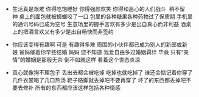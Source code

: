 - 生活真是艰难
你得吃饱睡好 你得强颜欢笑 你得和恶心的人们战斗 
稍不留神 桌上的面包就被蟑螂咬了一口 包里的各种糖果各种药物过了保质期 手机里的通讯号码已成为空号
生意场里的握手言欢有多少是出自真心而非利益 酒桌上的把酒言欢又有多少是出自畅快而非签约

- 你应该变得有趣啊 可是 有趣得多难
周围的小伙伴都已成为别人的新郎或新娘 爸妈催着你早些结婚
妈妈 您不知道 我爱自由多过婚姻羁绊
毕竟 只有“亲情”的婚姻是那般无奈 倒不如就这样 看着这个世态炎凉

- 真心就像狗不理包子 丢出去都会被吃掉
吃掉也就吃掉了 谁还会惦记着你穿了几件衣裳喝了几口热汤
鞋子硌脚就丢掉吧不要再穿了
坏了的东西都丢掉吧不要去修补
所有的东西都应该这样包括各种情感